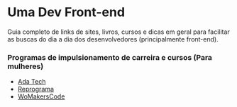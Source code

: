 # Uma Dev Front-end
Guia completo de links de sites, livros, cursos e dicas em geral para facilitar as buscas do dia a dia dos desenvolvedores (principalmente front-end).

### Programas de impulsionamento de carreira e cursos (Para mulheres)
* [Ada Tech](https://ada.tech)
* [Reprograma](https://reprograma.com.br)
* [WoMakersCode]([https://www.maismulheres.tech](https://www.maismulheres.tech/collections))
